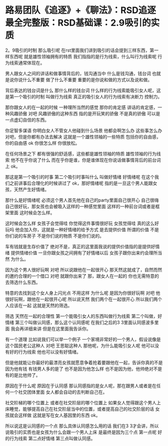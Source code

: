 # 路易团队《追逐》+《聊法》：RSD追逐最全完整版：RSD基础课：2.9吸引的实质

2。9吸引的时制 那么吸引呢 在rst里面我们讲到吸引的话会提到三样东西，第一样东西呢 就是雄性领袖拥有的特质 我们指指的是行为线索，什么叫行为线索呢 行为线索通常体现在。

男人跟女人之间的讲话和做事情背后的，钱沟通当中 什么是钱沟通，钱台词 也就是说你说什么不重要 做了什么不重要 重要的是你说和做的方式以及说和做。

背后表达的钱台词是什么 那什么样的钱台词 什么样的行为线索能吸引女人呢，这是第一个吸引的时制 叫做行为线索 真正的吸引女人的行为线索有决断力 控制力。

那你跟女人的在一起的时候 一种理所当然的感觉 那你的肯定感 讲话的肯定感，一种风趣骄傲 对吧 风趣骄傲的这种东西 指的是开玩笑的骄傲 不是真的骄傲 可以是一点虚幻自信的东西。

你足智多谋语 你明白女人不管女人他碰到什么场景 他都会啊怎么办 这些事怎么办 对吧，但是你都有办法去解决 这就是一个雄性领袖的一些特质 包括你的自由感，你的自由感 ok 你很怎么样 你很放松。

在任何场景之下 都有很强的舒适感，这些都是雄性领袖的特质 雄性领袖的行为线索 他不在乎你说了什么 而在乎你是谁，你是谁体现在你说话做事情背后的前台词上 ok。

那这是第一个吸引的时事 第二个吸引时事叫什么 叫做好情绪 好情绪呢 在这个我们之前讲事后合理化的时候讲过了 ok，那好情绪呢 指的是一旦这个男人能跟女孩，天然产生好情绪。

那什么是好情绪呢 必须这个男人首先他在自己的party里面自己很开心 自己很嗨 自己很好玩，那女孩也会被吸入这样的一种感觉里面 这样的一种前台词或者是框架里面 这时候会怎么样。

这时候会怎么样 女孩子会觉得哇 你觉得这件事情很好玩 女孩觉得哇 真的这么好玩吗 他会加入你，这就是一种好情绪的给予方式 是去提供价值 所谓的价值 不是你们说的车房子 不是你们说的物质 不是你们说的。

车有钱就是生存价值了 绝对不是，真正的这里面我说的提供价值指的是提供好情绪 提供情绪价值 一旦你跟女孩之间拥有了好情绪以后 女孩子跟你出来约会理所当然 为什么。

因为这个男人很好玩啊 对吧 所以说跟他在一起很开心 那天然这就成了，自然而然的邀约合理的一个借口 对吧 就跟你出来了 那，跟女人在一起的 你也无需特意的去筛选什么东西。

特意的去找到这个女人身上闪光点 不用这样 为什么呢 是因为你很好玩啊 对吧 他很好玩啊，跟他在一起很开心呢 所以说天然 我们两个在一起很开心 所以我们两个人应该在一起 这就是天然的筛选。

筛选 天然在一起的合理性 第一个能吸引女人的东西叫做行为线索 第二个叫做，好情绪 第三个叫做认同感，那么这个认同感呢 在我们之后的3 3里面认同感波多里面 我会再详细来讲 但是在这里面我告诉你。

有一个道理 比如说我们可以举一个例子 一个家境非常好的一个男人，假设说像是这个国民老公这种人 对吧 王思聪这种人 那他呢，为什么能吸引女人呢 他可以没有好的行为线索 他也可以没有好情绪。

但是他就能让你最好的最漂亮女孩就愿意争着抢着要跟他在一起，告诉你真的不是因为他有钱 有钱男人多的是了 也不是因为他怎么样 也不是因为他，他帅绝对不是 有的是比他帅了。

原因在于什么呢 原因在于认同感 那认同感指的是女人呢，那在跟男人或者是在任何一个社交团体里面 女人都会自动的去判断自己在。

社交阶梯的哪个位置上 或者在社交阶层的哪个位置上 如果女人觉得跟这个男人上床睡觉，能够提高自己在社交阶层当中的位置，或者提高自己的社交阶层的话 女孩就会这样做 这就是写在女人基因里的东西 ok。

所以说这是认同感的一个点 那么具体认同感怎么用的话 我们在3 3才会讲，所以说吸引的实质也是女孩为什么会跟一个男人上床 是最终是因为三个点 第一点呢 好的行为线索 第二点好情绪 第三点叫做认同感。